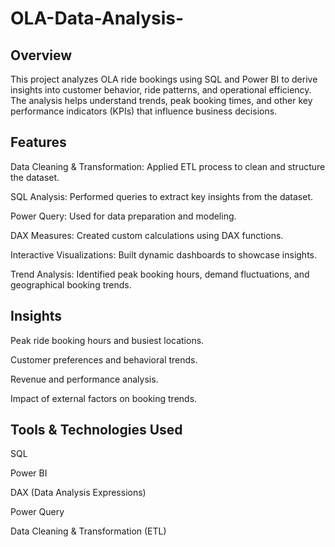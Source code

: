 # OLA-Data-Analysis-

## Overview

This project analyzes OLA ride bookings using SQL and Power BI to derive insights into customer behavior, ride patterns, and operational efficiency. The analysis helps understand trends, peak booking times, and other key performance indicators (KPIs) that influence business decisions.

## Features

Data Cleaning & Transformation: Applied ETL process to clean and structure the dataset.

SQL Analysis: Performed queries to extract key insights from the dataset.

Power Query: Used for data preparation and modeling.

DAX Measures: Created custom calculations using DAX functions.

Interactive Visualizations: Built dynamic dashboards to showcase insights.

Trend Analysis: Identified peak booking hours, demand fluctuations, and geographical booking trends.

## Insights

Peak ride booking hours and busiest locations.

Customer preferences and behavioral trends.

Revenue and performance analysis.

Impact of external factors on booking trends.

## Tools & Technologies Used

SQL

Power BI

DAX (Data Analysis Expressions)

Power Query

Data Cleaning & Transformation (ETL)
